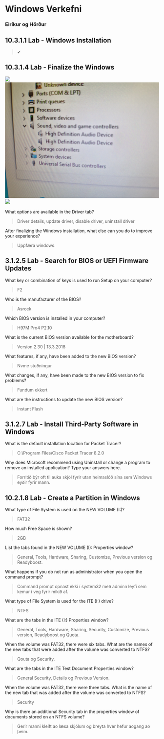 # Windows Verkefni
### Eiríkur og Hörður

## 10.3.1.1 Lab - Windows Installation
> ✔

## 10.3.1.4 Lab - Finalize the Windows
![](Images/new%20user.jpg)
![](Images/disabled%20driver.jpg)
![](Images/driver%20details.jpg)

What options are available in the Driver tab?
> Driver details, update driver, disable driver, uninstall driver

After finalizing the Windows installation, what else can you do to improve your experience?
> Uppfæra windows.

## 3.1.2.5 Lab - Search for BIOS or UEFI Firmware Updates

What key or combination of keys is used to run Setup on your computer?
> F2 

Who is the manufacturer of the BIOS?
> Asrock 

Which BIOS version is installed in your computer?
> H97M Pro4 P2.10

What is the current BIOS version available for the motherboard?
>  Version 2.30 | 13.3.2018

What features, if any, have been added to the new BIOS version?
> Nvme stuðningur

What changes, if any, have been made to the new BIOS version to fix problems?
> Fundum ekkert

What are the instructions to update the new BIOS version?
> Instant Flash

## 3.1.2.7 Lab - Install Third-Party Software in Windows

What is the default installation location for Packet Tracer?
> C:\Program Files\Cisco Packet Tracer 8.2.0

Why does Microsoft recommend using Uninstall or change a program to remove an installed application?
Type your answers here.
> Forritið býr oft til auka skjöl fyrir utan heimaslóð sína sem Windows eyðir fyrir mann.

## 10.2.1.8 Lab - Create a Partition in Windows
What type of File System is used on the NEW VOLUME (I:)?
> FAT32

How much Free Space is shown?
> 2GB

List the tabs found in the NEW VOLUME (I): Properties window?
> General, Tools, Hardware, Sharing, Customize, Previous version og Readyboost.

What happens if you do not run as administrator when you open the command prompt?
> Command prompt opnast ekki í system32 með adminn leyfi sem kemur í veg fyrir mikið af.

What type of File System is used for the ITE (I:) drive?
> NTFS

What are the tabs in the ITE (I:) Properties window?
> General, Tools, Hardware, Sharing, Security, Customize, Previous version, Readyboost og Quota.

When the volume was FAT32, there were six tabs. What are the names of the new tabs that were added
after the volume was converted to NTFS?
> Qouta og Security.

What are the tabs in the ITE Test Document Properties window?
> General Security, Details og Previous Version.

When the volume was FAT32, there were three tabs. What is the name of the new tab that was added
after the volume was converted to NTFS?
> Security

Why is there an additional Security tab in the properties window of documents stored on an NTFS volume?
> Gerir manni kleift að læsa skjölum og breyta hver hefur aðgang að þeim.